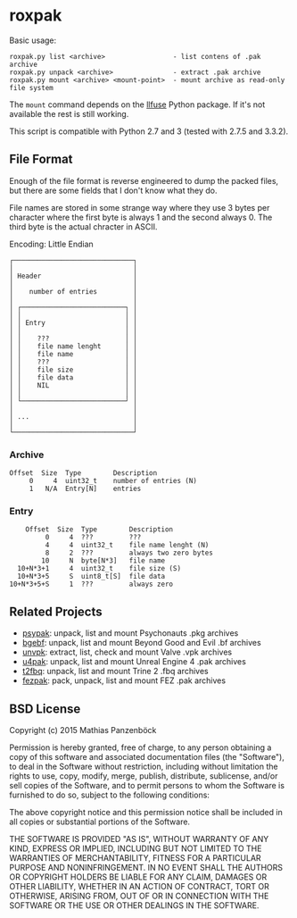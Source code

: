 roxpak
======

Basic usage:

	roxpak.py list <archive>                 - list contens of .pak archive
	roxpak.py unpack <archive>               - extract .pak archive
	roxpak.py mount <archive> <mount-point>  - mount archive as read-only file system

The `mount` command depends on the [llfuse](https://code.google.com/p/python-llfuse/)
Python package. If it's not available the rest is still working.

This script is compatible with Python 2.7 and 3 (tested with 2.7.5 and 3.3.2).

File Format
-----------

Enough of the file format is reverse engineered to dump the packed files, but
there are some fields that I don't know what they do.

File names are stored in some strange way where they use 3 bytes per character
where the first byte is always 1 and the second always 0. The third byte is the
actual chracter in ASCII.

Encoding: Little Endian


	┌──────────────────────────────┐
	│                              │
	│ Header                       │
	│                              │
	│    number of entries         │
	│                              │
	│ ┌──────────────────────────┐ │
	│ │                          │ │
	│ │ Entry                    │ │
	│ │                          │ │
	│ │    ???                   │ │
	│ │    file name lenght      │ │
	│ │    file name             │ │
	│ │    ???                   │ │
	│ │    file size             │ │
	│ │    file data             │ │
	│ │    NIL                   │ │
	│ │                          │ │
	│ └──────────────────────────┘ │
	│                              │
	│ ...                          │
	│                              │
	└──────────────────────────────┘

### Archive

	Offset  Size  Type        Description
	     0     4  uint32_t    number of entries (N)
		 1   N/A  Entry[N]    entries

### Entry

	    Offset  Size  Type        Description
	         0     4  ???         ???
	         4     4  uint32_t    file name lenght (N)
	         8     2  ???         always two zero bytes
	        10     N  byte[N*3]   file name
	  10+N*3+1     4  uint32_t    file size (S)
      10+N*3+5     S  uint8_t[S]  file data
	10+N*3+5+S     1  ???         always zero

Related Projects
----------------

 * [psypak](https://github.com/panzi/psypak): unpack, list and mount Psychonauts .pkg archives
 * [bgebf](https://github.com/panzi/bgebf): unpack, list and mount Beyond Good and Evil .bf archives
 * [unvpk](https://bitbucket.org/panzi/unvpk): extract, list, check and mount Valve .vpk archives
 * [u4pak](https://github.com/panzi/u4pak): unpack, list and mount Unreal Engine 4 .pak archives
 * [t2fbq](https://github.com/panzi/t2fbq): unpack, list and mount Trine 2 .fbq archives
 * [fezpak](https://github.com/panzi/fezpak): pack, unpack, list and mount FEZ .pak archives

BSD License
-----------
Copyright (c) 2015 Mathias Panzenböck

Permission is hereby granted, free of charge, to any person obtaining a copy
of this software and associated documentation files (the "Software"), to deal
in the Software without restriction, including without limitation the rights
to use, copy, modify, merge, publish, distribute, sublicense, and/or sell
copies of the Software, and to permit persons to whom the Software is
furnished to do so, subject to the following conditions:

The above copyright notice and this permission notice shall be included in
all copies or substantial portions of the Software.

THE SOFTWARE IS PROVIDED "AS IS", WITHOUT WARRANTY OF ANY KIND, EXPRESS OR
IMPLIED, INCLUDING BUT NOT LIMITED TO THE WARRANTIES OF MERCHANTABILITY,
FITNESS FOR A PARTICULAR PURPOSE AND NONINFRINGEMENT. IN NO EVENT SHALL THE
AUTHORS OR COPYRIGHT HOLDERS BE LIABLE FOR ANY CLAIM, DAMAGES OR OTHER
LIABILITY, WHETHER IN AN ACTION OF CONTRACT, TORT OR OTHERWISE, ARISING FROM,
OUT OF OR IN CONNECTION WITH THE SOFTWARE OR THE USE OR OTHER DEALINGS IN
THE SOFTWARE.
